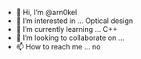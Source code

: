 - 👋 Hi, I’m @arn0kel
- 👀 I’m interested in ... Optical design
- 🌱 I’m currently learning ... C++ 
- 💞️ I’m looking to collaborate on ... 
- 📫 How to reach me ... no
